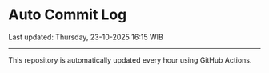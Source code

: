 # Auto Commit Log

Last updated: Thursday, 23-10-2025 16:15 WIB

---

This repository is automatically updated every hour using GitHub Actions.
